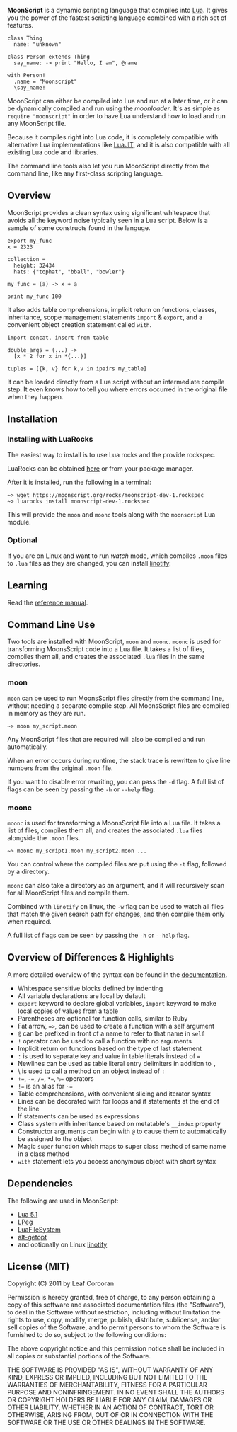 **MoonScript** is a dynamic scripting language that compiles into
[Lua](http://ww.lua.org/). It gives you the power of the fastest scripting
language combined with a rich set of features.

    class Thing
      name: "unknown"
    
    class Person extends Thing
      say_name: -> print "Hello, I am", @name
	
	with Person!
	  .name = "Moonscript"
	  \say_name!

MoonScript can either be compiled into Lua and run at a later time, or it can
be dynamically compiled and run using the *moonloader*. It's as simple as
`require "moonscript"` in order to have Lua understand how to load and run any
MoonScript file.

Because it compiles right into Lua code, it is completely compatible with
alternative Lua implementations like [LuaJIT](http://luajit.org), and it is
also compatible with all existing Lua code and libraries.

The command line tools also let you run MoonScript directly from the
command line, like any first-class scripting language.

## Overview

MoonScript provides a clean syntax using significant whitespace that avoids all
the keyword noise typically seen in a Lua script. Below is a sample of some
constructs found in the languge.

	export my_func
	x = 2323

	collection =
	  height: 32434
	  hats: {"tophat", "bball", "bowler"}

	my_func = (a) -> x + a

	print my_func 100

It also adds table comprehensions, implicit return on functions, classes,
inheritance, scope management statements `import` & `export`, and a convenient
object creation statement called `with`.

	import concat, insert from table

    double_args = (...) ->
      [x * 2 for x in *{...}]

    tuples = [{k, v} for k,v in ipairs my_table]

It can be loaded directly from a Lua script without an intermediate compile
step. It even knows how to tell you where errors occurred in the original file
when they happen.

## Installation

### Installing with LuaRocks

The easiest way to install is to use Lua rocks and the provide rockspec.

LuaRocks can be obtained [here](http://www.luarocks.org/) or from your package
manager.

After it is installed, run the following in a terminal:

    ~> wget https://moonscript.org/rocks/moonscript-dev-1.rockspec
    ~> luarocks install moonscript-dev-1.rockspec

This will provide the `moon` and `moonc` tools along with the `moonscript`
Lua module.

### Optional

If you are on Linux and want to run *watch* mode, which compiles `.moon` files to
`.lua` files as they are changed, you can install
[linotify](https://github.com/hoelzro/linotify).


## Learning

Read the [reference manual](docs/index.md).

## Command Line Use

Two tools are installed with MoonScript, `moon` and `moonc`.
`moonc` is used for transforming MoonsScript code into a Lua file.
It takes a list of files, compiles them all, and creates the associated `.lua`
files in the same directories.


### moon

`moon` can be used to run MoonsScript files directly from the command line,
without needing a separate compile step. All MoonsScript files are compiled in
memory as they are run.

    ~> moon my_script.moon

Any MoonScript files that are required will also be compiled and run
automatically.

When an error occurs during runtime, the stack trace is rewritten to give line
numbers from the original `.moon` file.

If you want to disable error rewriting, you can pass the `-d` flag. A full list
of flags can be seen by passing the `-h` or `--help` flag.


### moonc

`moonc` is used for transforming a MoonsScript file into a Lua file.
It takes a list of files, compiles them all, and creates the associated `.lua`
files alongside the `.moon` files.

    ~> moonc my_script1.moon my_script2.moon ...

You can control where the compiled files are put using the `-t` flag, followed
by a directory.

`moonc` can also take a directory as an argument, and it will recursively scan
for all MoonScript files and compile them.

Combined with `linotify` on linux, the `-w` flag can be used to watch all files
that match the given search path for changes, and then compile them only when
required.

A full list of flags can be seen by passing the `-h` or `--help` flag.

## Overview of Differences & Highlights

A more detailed overview of the syntax can be found in the
[documentation](docs/index.md).

 * Whitespace sensitive blocks defined by indenting
 * All variable declarations are local by default
 * `export` keyword to declare global variables, `import` keyword to make local
   copies of values from a table
 * Parentheses are optional for function calls, similar to Ruby
 * Fat arrow, `=>`, can be used to create a function with a self argument
 * `@` can be prefixed in front of a name to refer to that name in `self`
 * `!` operator can be used to call a function with no arguments
 * Implicit return on functions based on the type of last statement
 * `:` is used to separate key and value in table literals instead of `=`
 * Newlines can be used as table literal entry delimiters in addition to `,`
 * \ is used to call a method on an object instead of `:`
 * `+=`, `-=`, `/=`, `*=`, `%=` operators
 * `!=` is an alias for `~=`
 * Table comprehensions, with convenient slicing and iterator syntax
 * Lines can be decorated with for loops and if statements at the end of the line
 * If statements can be used as expressions
 * Class system with inheritance based on metatable's `__index` property
 * Constructor arguments can begin with `@` to cause them to automatically be
   assigned to the object
 * Magic `super` function which maps to super class method of same name in a
   class method
 * `with` statement lets you access anonymous object with short syntax


## Dependencies

The following are used in MoonScript:

 * [Lua 5.1](http://lua.org)
 * [LPeg](http://www.inf.puc-rio.br/~roberto/lpeg/lpeg.html)
 * [LuaFileSystem](http://keplerproject.github.com/luafilesystem/)
 * [alt-getopt](http://luaforge.net/projects/alt-getopt/)
 * and optionally on Linux [linotify](https://github.com/hoelzro/linotify)

## License (MIT)

Copyright (C) 2011 by Leaf Corcoran

Permission is hereby granted, free of charge, to any person obtaining a copy
of this software and associated documentation files (the "Software"), to deal
in the Software without restriction, including without limitation the rights
to use, copy, modify, merge, publish, distribute, sublicense, and/or sell
copies of the Software, and to permit persons to whom the Software is
furnished to do so, subject to the following conditions:

The above copyright notice and this permission notice shall be included in
all copies or substantial portions of the Software.

THE SOFTWARE IS PROVIDED "AS IS", WITHOUT WARRANTY OF ANY KIND, EXPRESS OR
IMPLIED, INCLUDING BUT NOT LIMITED TO THE WARRANTIES OF MERCHANTABILITY,
FITNESS FOR A PARTICULAR PURPOSE AND NONINFRINGEMENT. IN NO EVENT SHALL THE
AUTHORS OR COPYRIGHT HOLDERS BE LIABLE FOR ANY CLAIM, DAMAGES OR OTHER
LIABILITY, WHETHER IN AN ACTION OF CONTRACT, TORT OR OTHERWISE, ARISING FROM,
OUT OF OR IN CONNECTION WITH THE SOFTWARE OR THE USE OR OTHER DEALINGS IN
THE SOFTWARE.
